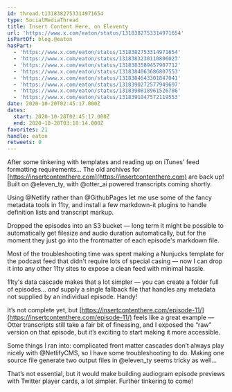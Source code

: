 ```yaml
---
id: thread.t1318382753314971654
type: SocialMediaThread
title: Insert Content Here, on Eleventy
url: 'https://www.x.com/eaton/status/1318382753314971654'
isPartOf: blog.@eaton
hasPart:
  - 'https://www.x.com/eaton/status/1318382753314971654'
  - 'https://www.x.com/eaton/status/1318383230110806023'
  - 'https://www.x.com/eaton/status/1318383589457907712'
  - 'https://www.x.com/eaton/status/1318384063686807553'
  - 'https://www.x.com/eaton/status/1318384643301847041'
  - 'https://www.x.com/eaton/status/1318390272577949697'
  - 'https://www.x.com/eaton/status/1318390818961526786'
  - 'https://www.x.com/eaton/status/1318391047572119553'
date: 2020-10-20T02:45:17.000Z
dates:
  start: 2020-10-20T02:45:17.000Z
  end: 2020-10-20T03:18:14.000Z
favorites: 21
handle: eaton
retweets: 0
---
```

After some tinkering with templates and reading up on iTunes' feed formatting requirements… The old archives for [https://insertcontenthere.com](https://insertcontenthere.com) are back up! Built on @eleven_ty, with @otter_ai powered transcripts coming shortly.

Using @Netlify rather than @GithubPages let me use some of the fancy metadata tools in 11ty, and install a few markdown-it plugins to handle definition lists and transcript markup.

Dropped the episodes into an S3 bucket — long term it might be possible to automatically get filesize and audio duration automatically, but for the moment they just go into the frontmatter of each episode's markdown file.

Most of the troubleshooting time was spent making a Nunjucks template for the podcast feed that didn't require lots of special casing — now I can drop it into any other 11ty sites to expose a clean feed with minimal hassle.

11ty's data cascade makes that a lot simpler — you can create a folder full of episodes… *and* supply a single fallback file that handles any metadata not supplied by an individual episode. Handy!

It’s not complete yet, but [https://insertcontenthere.com/episode-11/](https://insertcontenthere.com/episode-11/) feels like a great example — Otter transcripts still take a fair bit of finessing, and I exposed the “raw” version on that episode, but it’s exciting to start making it more accessible.

Some things I ran into: complicated front matter cascades don’t always play nicely with @NetlifyCMS, so I have some troubleshooting to do. Making one source file generate two output files in @eleven_ty seems tricky as well...

That’s not essential, but it would make building audiogram episode previews with Twitter player cards, a lot simpler. Further tinkering to come!
